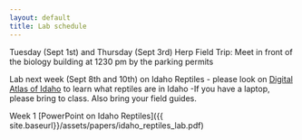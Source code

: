 ```yaml
---
layout: default
title: Lab schedule
---
```

Tuesday (Sept 1st) and Thursday (Sept 3rd) Herp Field Trip: Meet in front of the biology building at 1230 pm by the parking permits

Lab next week (Sept 8th and 10th) on Idaho Reptiles - please look on [Digital Atlas of Idaho](http://imnh.isu.edu/digitalatlas/) to learn what reptiles are in Idaho
-If you have a laptop, please bring to class. Also bring your field guides.

Week 1 [PowerPoint on Idaho Reptiles]({{ site.baseurl}}/assets/papers/idaho_reptiles_lab.pdf)
